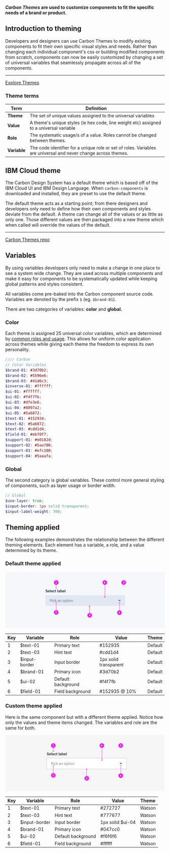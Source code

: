 **_Carbon Themes_ are used to customize components to fit the specific needs of a brand or product.**


## Introduction to theming

Developers and designers can use Carbon Themes to modify existing components to fit their own specific visual styles and needs. Rather than changing each individual component's css or building modified components from scratch, components can now be easily customized by changing a set of universal variables that seamlessly propagate across all of the components.

***
<a href="http://themes.carbondesignsystem.com/" target="_blank">Explore Themes</a>


### Theme terms

Term | Definition
-----|-----------
**Theme** | The set of unique values assigned to the universal variables
**Value** | A theme's unique styles (ie hex code, line weight etc) assigned to a universal variable
**Role** | The systematic usage/s of a value. Roles cannot be changed between themes.
**Variable** | The code identifier for a unique role or set of roles. Variables are universal and never change across themes.


## IBM Cloud theme

The Carbon Design System has a default theme which is based off of the IBM Cloud UI and IBM Design Language. When `carbon-components` is downloaded and installed, they are preset to use the default theme.

The default theme acts as a starting point; from there designers and developers only need to define how their own components and styles deviate from the default. A theme can change all of the values or as little as only one. Those different values are then packaged into a new theme which when called will override the values of the default.


***
[Carbon Themes repo](https://github.com/carbon-design-system/carbon-themes)


## Variables
By using variables developers only need to make a change in one place to see a system wide change. They are used across multiple components and make it easy for components to be systematically updated while keeping global patterns and styles consistent.

All variables come pre-baked into the Carbon component source code. Variables are denoted by the prefix `$` (eg. `$brand-01`).

There are two categories of variables: **color** and **global.**


### Color

Each theme is assigned 25 universal color variables, which are determined by [common roles and usage](http://www.carbondesignsystem.com/style/colors/usage). This allows for uniform color application across themes while giving each theme the freedom to express its own personality.


```scss
//// Carbon
// Color Variables
$brand-01: #3d70b2;
$brand-02: #5596e6;
$brand-03: #41d6c3;
$inverse-01: #ffffff;
$ui-01: #ffffff;
$ui-02: #f4f7fb;
$ui-03: #dfe3e6;
$ui-04: #8897a2;
$ui-05: #5a6872;
$text-01: #152934;
$text-02: #5a6872;
$text-03: #cdd1d4;
$field-01: #ebf0f7;
$support-01: #e0182d;
$support-02: #5aa700;
$support-03: #efc100;
$support-04: #5aaafa;
```

### Global
The second category is global variables. These control more general styling of components, such as layer usage or border width.

```scss
// Global
$use-layer: true;
$input-border: 1px solid transparent;
$input-label-weight: 700;
```

## Theming applied
The following examples demonstrates the relationship between the different theming elements. Each element has a variable, a role, and a value determined by its theme.

### Default theme applied

![Default theme applied](images/theme-1.png)

| Key | Variable            | Role               | Value                 | Theme   |
|-----|---------------------|--------------------|-----------------------|---------|
| 1   | $text-01            | Primary text       | #152935               | Default |
| 2   | $text-03            | Hint text          | #cdd1d4               | Default |
| 3   | $input-border       | Input border       | 1px solid transparent | Default |
| 4   | $brand-01           | Primary icon       | #3d70b2              | Default |
| 5   | $ui-02              | Default background | #f4f7fb               | Default |
| 6   | $field-01           | Field background   | #152935 @ 10%         | Default |


### Custom theme applied

Here is the same component but with a different theme applied. Notice how only the values and theme items changed. The variables and role are the same for both.

![Custom theme applied](images/theme-2.png)


| Key | Variable            | Role               | Value            | Theme  |
|-----|---------------------|--------------------|------------------|--------|
| 1   | $text-01            | Primary text       | #272727          | Watson |
| 2   | $text-03            | Hint text          | #777677          | Watson |
| 3   | $input-border       | Input border       | 1px solid $ui-04 | Watson |
| 4   | $brand-01           | Primary icon       | #047cc0          | Watson |
| 5   | $ui-02              | Default background | #f6f6f6          | Watson |
| 6   | $field-01           | Field background   | #ffffff          | Watson |
